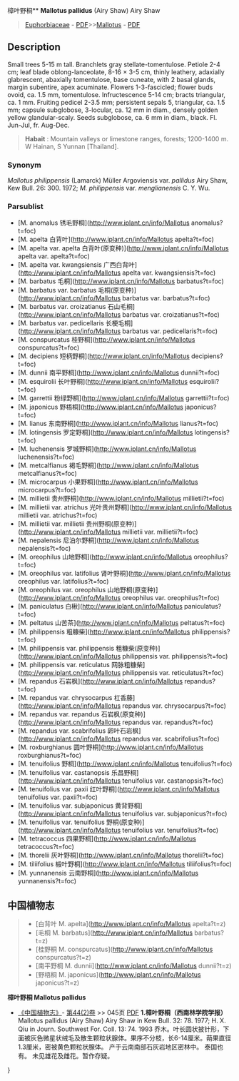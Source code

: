 樟叶野桐** **Mallotus pallidus** (Airy Shaw) Airy Shaw

> [Euphorbiaceae](http://www.iplant.cn/info/Euphorbiaceae?t=foc) - [PDF](http://www.iplant.cn/foc/pdf/Euphorbiaceae.pdf)>>[Mallotus](http://www.iplant.cn/info/Mallotus?t=foc) - [PDF](http://www.iplant.cn/foc/pdf/Mallotus.pdf)
## Description

Small trees 5-15 m tall. Branchlets gray stellate-tomentulose. Petiole 2-4 cm; leaf blade oblong-lanceolate, 8-16 × 3-5 cm, thinly leathery, adaxially glabrescent, abaxially tomentulose, base cuneate, with 2 basal glands, margin subentire, apex acuminate. Flowers 1-3-fascicled; flower buds ovoid, ca. 1.5 mm, tomentulose. Infructescence 5-14 cm; bracts triangular, ca. 1 mm. Fruiting pedicel 2-3.5 mm; persistent sepals 5, triangular, ca. 1.5 mm; capsule subglobose, 3-locular, ca. 12 mm in diam., densely golden yellow glandular-scaly. Seeds subglobose, ca. 6 mm in diam., black. Fl. Jun-Jul, fr. Aug-Dec.

> **Habait** : 
> Mountain valleys or limestone ranges, forests; 1200-1400 m. W Hainan, S Yunnan [Thailand].

### Synonym
*Mallotus philippensis* (Lamarck) Müller Argoviensis var. *pallidus* Airy Shaw, Kew Bull. 26: 300. 1972; *M. philippensis* var. *menglianensis* C. Y. Wu.

### Parsublist

* [M.  anomalus  锈毛野桐](http://www.iplant.cn/info/Mallotus anomalus?t=foc)
* [M.  apelta  白背叶](http://www.iplant.cn/info/Mallotus apelta?t=foc)
* [M.  apelta var. apelta  白背叶(原变种)](http://www.iplant.cn/info/Mallotus apelta var. apelta?t=foc)
* [M.  apelta var. kwangsiensis  广西白背叶](http://www.iplant.cn/info/Mallotus apelta var. kwangsiensis?t=foc)
* [M.  barbatus  毛桐](http://www.iplant.cn/info/Mallotus barbatus?t=foc)
* [M.  barbatus var. barbatus  毛桐(原变种)](http://www.iplant.cn/info/Mallotus barbatus var. barbatus?t=foc)
* [M.  barbatus var. croizatianus  石山毛桐](http://www.iplant.cn/info/Mallotus barbatus var. croizatianus?t=foc)
* [M.  barbatus var. pedicellaris  长梗毛桐](http://www.iplant.cn/info/Mallotus barbatus var. pedicellaris?t=foc)
* [M.  conspurcatus  桂野桐](http://www.iplant.cn/info/Mallotus conspurcatus?t=foc)
* [M.  decipiens  短柄野桐](http://www.iplant.cn/info/Mallotus decipiens?t=foc)
* [M.  dunnii  南平野桐](http://www.iplant.cn/info/Mallotus dunnii?t=foc)
* [M.  esquirolii  长叶野桐](http://www.iplant.cn/info/Mallotus esquirolii?t=foc)
* [M.  garrettii  粉绿野桐](http://www.iplant.cn/info/Mallotus garrettii?t=foc)
* [M.  japonicus  野梧桐](http://www.iplant.cn/info/Mallotus japonicus?t=foc)
* [M.  lianus  东南野桐](http://www.iplant.cn/info/Mallotus lianus?t=foc)
* [M.  lotingensis  罗定野桐](http://www.iplant.cn/info/Mallotus lotingensis?t=foc)
* [M.  luchenensis  罗城野桐](http://www.iplant.cn/info/Mallotus luchenensis?t=foc)
* [M.  metcalfianus  褐毛野桐](http://www.iplant.cn/info/Mallotus metcalfianus?t=foc)
* [M.  microcarpus  小果野桐](http://www.iplant.cn/info/Mallotus microcarpus?t=foc)
* [M.  millietii  贵州野桐](http://www.iplant.cn/info/Mallotus millietii?t=foc)
* [M.  millietii var. atrichus  光叶贵州野桐](http://www.iplant.cn/info/Mallotus millietii var. atrichus?t=foc)
* [M.  millietii var. millietii  贵州野桐(原变种)](http://www.iplant.cn/info/Mallotus millietii var. millietii?t=foc)
* [M.  nepalensis  尼泊尔野桐](http://www.iplant.cn/info/Mallotus nepalensis?t=foc)
* [M.  oreophilus  山地野桐](http://www.iplant.cn/info/Mallotus oreophilus?t=foc)
* [M.  oreophilus var. latifolius  肾叶野桐](http://www.iplant.cn/info/Mallotus oreophilus var. latifolius?t=foc)
* [M.  oreophilus var. oreophilus  山地野桐(原变种)](http://www.iplant.cn/info/Mallotus oreophilus var. oreophilus?t=foc)
* [M.  paniculatus  白楸](http://www.iplant.cn/info/Mallotus paniculatus?t=foc)
* [M.  peltatus  山苦茶](http://www.iplant.cn/info/Mallotus peltatus?t=foc)
* [M.  philippensis  粗糠柴](http://www.iplant.cn/info/Mallotus philippensis?t=foc)
* [M.  philippensis var. philippensis  粗糠柴(原变种)](http://www.iplant.cn/info/Mallotus philippensis var. philippensis?t=foc)
* [M.  philippensis var. reticulatus  网脉粗糠柴](http://www.iplant.cn/info/Mallotus philippensis var. reticulatus?t=foc)
* [M.  repandus  石岩枫](http://www.iplant.cn/info/Mallotus repandus?t=foc)
* [M.  repandus var. chrysocarpus  杠香藤](http://www.iplant.cn/info/Mallotus repandus var. chrysocarpus?t=foc)
* [M.  repandus var. repandus  石岩枫(原变种)](http://www.iplant.cn/info/Mallotus repandus var. repandus?t=foc)
* [M.  repandus var. scabrifolius  卵叶石岩枫](http://www.iplant.cn/info/Mallotus repandus var. scabrifolius?t=foc)
* [M.  roxburghianus  圆叶野桐](http://www.iplant.cn/info/Mallotus roxburghianus?t=foc)
* [M.  tenuifolius  野桐](http://www.iplant.cn/info/Mallotus tenuifolius?t=foc)
* [M.  tenuifolius var. castanopsis  乐昌野桐](http://www.iplant.cn/info/Mallotus tenuifolius var. castanopsis?t=foc)
* [M.  tenuifolius var. paxii  红叶野桐](http://www.iplant.cn/info/Mallotus tenuifolius var. paxii?t=foc)
* [M.  tenuifolius var. subjaponicus  黄背野桐](http://www.iplant.cn/info/Mallotus tenuifolius var. subjaponicus?t=foc)
* [M.  tenuifolius var. tenuifolius  野桐(原变种)](http://www.iplant.cn/info/Mallotus tenuifolius var. tenuifolius?t=foc)
* [M.  tetracoccus  四果野桐](http://www.iplant.cn/info/Mallotus tetracoccus?t=foc)
* [M.  thorelii  灰叶野桐](http://www.iplant.cn/info/Mallotus thorelii?t=foc)
* [M.  tiliifolius  椴叶野桐](http://www.iplant.cn/info/Mallotus tiliifolius?t=foc)
* [M.  yunnanensis  云南野桐](http://www.iplant.cn/info/Mallotus yunnanensis?t=foc)

## 中国植物志

> * [白背叶  M.  apelta](http://www.iplant.cn/info/Mallotus apelta?t=z)
> * [毛桐  M.  barbatus](http://www.iplant.cn/info/Mallotus barbatus?t=z)
> * [桂野桐  M.  conspurcatus](http://www.iplant.cn/info/Mallotus conspurcatus?t=z)
> * [南平野桐  M.  dunnii](http://www.iplant.cn/info/Mallotus dunnii?t=z)
> * [野梧桐  M.  japonicus](http://www.iplant.cn/info/Mallotus japonicus?t=z)

**樟叶野桐 Mallotus pallidus**

* [《中国植物志》](http://www.iplant.cn/frps)- [第44(2)卷](http://www.iplant.cn/frps/vol/44(2)) >> 045页 [PDF](http://www.iplant.cn/frps/pdf/44(2)/045.PDF)
**1.樟叶野桐（西南林学院学报）**
Mallotus pallidus (Airy Shaw) Airy Shaw in Kew Bull. 32: 78. 1977; H. X. Qiu in Journ. Southwest For. Coll. 13: 74. 1993
乔木。叶长圆状披针形，下面被灰色微星状绒毛及散生颗粒状腺体。果序不分枝，长6-14厘米。蒴果直径1.3厘米，密被黄色颗粒状腺体。
产于云南南部石灰岩地区密林中。
泰国也有。
未见雄花及雌花。暂作存疑。

}